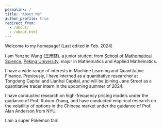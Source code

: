 ```yaml
---
permalink: /
title: "About Me"
author_profile: true
redirect_from: 
  - /about/
  - /about.html
---
```


Welcome to my homepage! (Last edited in Feb. 2024)

I am Yanzhe Wang (王彦喆), a junior student from [School of Mathematical Science](https://math.pku.edu.cn), [Peking University](https://pku.edu.cn), major in Mathematics and Applied Mathematics.

I have a wide range of interests in Machine Learning and Quantitative Finance. Previously, I have interned as a quantitative researcher at Tongdeng Capital and Lianhai Capital, and will be joining Jane Street as a quantitative trader intern in the upcoming summer of 2024. 

I have conducted research on high-frequency pricing models under the guidance of Prof. Ruixun Zhang, and have conducted empirical research on the volatility of options in the Chinese market under the guidance of Prof. Alan Anderson from NYU.

I am a super Pokémon fan! 
